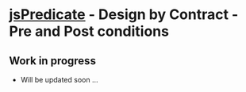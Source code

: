 [jsPredicate](http://blog.vjeux.com/) - Design by Contract - Pre and Post conditions
================================

Work in progress
----------------
* Will be updated soon ...
